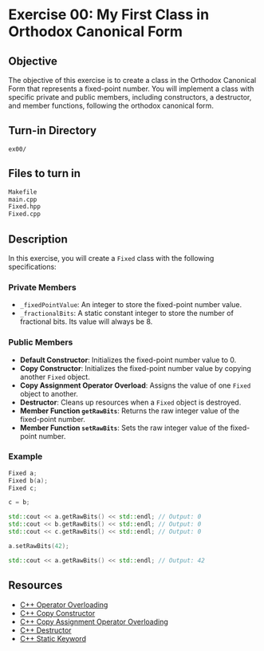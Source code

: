 # Exercise 00: My First Class in Orthodox Canonical Form

## Objective

The objective of this exercise is to create a class in the Orthodox Canonical Form that represents a fixed-point number. You will implement a class with specific private and public members, including constructors, a destructor, and member functions, following the orthodox canonical form.

## Turn-in Directory

```
ex00/
```

## Files to turn in

```bash
Makefile
main.cpp
Fixed.hpp
Fixed.cpp
```

## Description

In this exercise, you will create a `Fixed` class with the following specifications:

### Private Members

- `_fixedPointValue`: An integer to store the fixed-point number value.
- `_fractionalBits`: A static constant integer to store the number of fractional bits. Its value will always be 8.

### Public Members

- **Default Constructor**: Initializes the fixed-point number value to 0.
- **Copy Constructor**: Initializes the fixed-point number value by copying another `Fixed` object.
- **Copy Assignment Operator Overload**: Assigns the value of one `Fixed` object to another.
- **Destructor**: Cleans up resources when a `Fixed` object is destroyed.
- **Member Function `getRawBits`**: Returns the raw integer value of the fixed-point number.
- **Member Function `setRawBits`**: Sets the raw integer value of the fixed-point number.

### Example

```cpp
Fixed a;
Fixed b(a);
Fixed c;

c = b;

std::cout << a.getRawBits() << std::endl; // Output: 0
std::cout << b.getRawBits() << std::endl; // Output: 0
std::cout << c.getRawBits() << std::endl; // Output: 0

a.setRawBits(42);

std::cout << a.getRawBits() << std::endl; // Output: 42
```

## Resources

- [C++ Operator Overloading](https://www.geeksforgeeks.org/operator-overloading-c/)
- [C++ Copy Constructor](https://www.geeksforgeeks.org/copy-constructor-in-cpp/)
- [C++ Copy Assignment Operator Overloading](https://www.geeksforgeeks.org/copy-assignment-operator-overloading-in-c-with-examples/)
- [C++ Destructor](https://www.geeksforgeeks.org/destructors-c/)
- [C++ Static Keyword](https://www.geeksforgeeks.org/static-keyword-cpp/)
